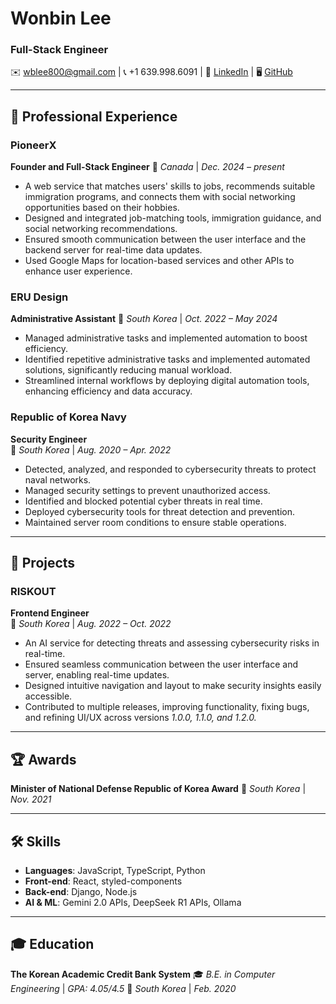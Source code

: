 # Wonbin Lee  
### Full-Stack Engineer

✉️ [wblee800@gmail.com](mailto:wblee800@gmail.com) | 📞 +1 639.998.6091 |
🔗 [LinkedIn](https://linkedin.com/in/wblee800) | 🖥 [GitHub](https://github.com/wblee800)  

---

## 🏢 Professional Experience  

### **PioneerX**
**Founder and Full-Stack Engineer**
📍 *Canada* | *Dec. 2024 – present*

- A web service that matches users' skills to jobs, recommends suitable immigration programs, and connects them with social networking opportunities based on their hobbies. 
- Designed and integrated job-matching tools, immigration guidance, and social networking recommendations.  
- Ensured smooth communication between the user interface and the backend server for real-time data updates.  
- Used Google Maps for location-based services and other APIs to enhance user experience.

### **ERU Design**
**Administrative Assistant**
📍 *South Korea* | *Oct. 2022 – May 2024*

- Managed administrative tasks and implemented automation to boost efficiency.  
- Identified repetitive administrative tasks and implemented automated solutions, significantly reducing manual workload.  
- Streamlined internal workflows by deploying digital automation tools, enhancing efficiency and data accuracy.  

### **Republic of Korea Navy**  
**Security Engineer**  
📍 *South Korea* | *Aug. 2020 – Apr. 2022*

- Detected, analyzed, and responded to cybersecurity threats to protect naval networks.  
- Managed security settings to prevent unauthorized access.  
- Identified and blocked potential cyber threats in real time.  
- Deployed cybersecurity tools for threat detection and prevention.  
- Maintained server room conditions to ensure stable operations.  

---

## 🚀 Projects  

### **RISKOUT**  
**Frontend Engineer**  
📍 *South Korea* | *Aug. 2022 – Oct. 2022*

- An AI service for detecting threats and assessing cybersecurity risks in real-time.  
- Ensured seamless communication between the user interface and server, enabling real-time updates.  
- Designed intuitive navigation and layout to make security insights easily accessible.  
- Contributed to multiple releases, improving functionality, fixing bugs, and refining UI/UX across versions *1.0.0, 1.1.0, and 1.2.0.*  

---

## 🏆 Awards  

**Minister of National Defense Republic of Korea Award**
🏅 *South Korea* | *Nov. 2021*  

---

## 🛠 Skills  

- **Languages**: JavaScript, TypeScript, Python  
- **Front-end**: React, styled-components  
- **Back-end**: Django, Node.js  
- **AI & ML**: Gemini 2.0 APIs, DeepSeek R1 APIs, Ollama  

---

## 🎓 Education  

**The Korean Academic Credit Bank System**
🎓 *B.E. in Computer Engineering* | *GPA: 4.05/4.5*
📍 *South Korea* | *Feb. 2020*
